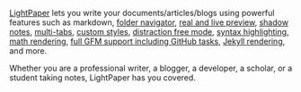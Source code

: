 [LightPaper](http://lightpaper.42squares.in/) lets you write your documents/articles/blogs using powerful features such as markdown, [folder navigator](http://lightpaper.42squares.in/#sidebar-container), [real and live preview](http://lightpaper.42squares.in/#preview-container), [shadow notes](http://lightpaper.42squares.in/#shadow-container), [multi-tabs](http://lightpaper.42squares.in/#multitabs-container), [custom styles](http://lightpaper.42squares.in/#styles-container), [distraction free mode](http://lightpaper.42squares.in/#styles-container), [syntax highlighting, math rendering](http://lightpaper.42squares.in/#extras-container), [full GFM support including GitHub tasks](http://lightpaper.42squares.in/#extras-container), [Jekyll rendering](http://lightpaper.42squares.in/#extras-container), and more.

Whether you are a professional writer, a blogger, a developer, a scholar, or a student taking notes, LightPaper has you covered.